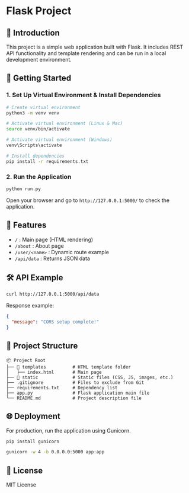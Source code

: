 # Flask Project

## 📌 Introduction

This project is a simple web application built with Flask. It includes REST API functionality and template rendering and can be run in a local development environment.

## 🚀 Getting Started

### 1. Set Up Virtual Environment & Install Dependencies

```bash
# Create virtual environment
python3 -m venv venv

# Activate virtual environment (Linux & Mac)
source venv/bin/activate

# Activate virtual environment (Windows)
venv\Scripts\activate

# Install dependencies
pip install -r requirements.txt
```

### 2. Run the Application

```bash
python run.py
```

Open your browser and go to `http://127.0.0.1:5000/` to check the application.

## 📌 Features

- `/` : Main page (HTML rendering)
- `/about` : About page
- `/user/<name>` : Dynamic route example
- `/api/data` : Returns JSON data

## 🛠️ API Example

```bash
curl http://127.0.0.1:5000/api/data
```

Response example:

```json
{
  "message": "CORS setup complete!"
}
```

## 📂 Project Structure

```
📦 Project Root
├── 📂 templates          # HTML template folder
│   ├── index.html       # Main page
├── 📂 static             # Static files (CSS, JS, images, etc.)
├── .gitignore           # Files to exclude from Git
├── requirements.txt     # Dependency list
├── app.py               # Flask application main file
└── README.md            # Project description file
```

## 🌐 Deployment

For production, run the application using Gunicorn.

```bash
pip install gunicorn

gunicorn -w 4 -b 0.0.0.0:5000 app:app
```

## 📝 License

MIT License
